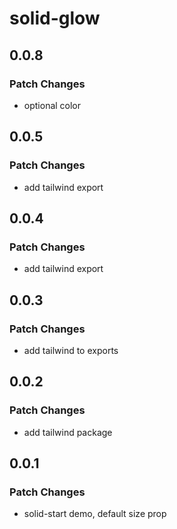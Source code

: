 # solid-glow

## 0.0.8

### Patch Changes

- optional color

## 0.0.5

### Patch Changes

- add tailwind export

## 0.0.4

### Patch Changes

- add tailwind export

## 0.0.3

### Patch Changes

- add tailwind to exports

## 0.0.2

### Patch Changes

- add tailwind package

## 0.0.1

### Patch Changes

- solid-start demo, default size prop

